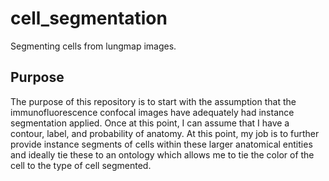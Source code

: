 # cell_segmentation
Segmenting cells from lungmap images.

## Purpose
The purpose of this repository is to start with the assumption that the immunofluorescence confocal 
images have adequately had instance segmentation applied. Once at this point, I can assume that I 
have a contour, label, and probability of anatomy. At this point, my job is to further provide instance
segments of cells within these larger anatomical entities and ideally tie these to an ontology which
allows me to tie the color of the cell to the type of cell segmented.

